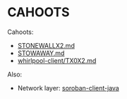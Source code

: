 # CAHOOTS

Cahoots:
- [STONEWALLX2.md](STONEWALLX2.md)
- [STOWAWAY.md](STOWAWAY.md)
- [whirlpool-client/TX0X2.md](https://code.samourai.io/whirlpool/whirlpool-client/-/tree/develop/doc/cahoots/TX0X2.md)

Also:
- Network layer: [soroban-client-java](https://code.samourai.io/wallet/soroban-client-java)
